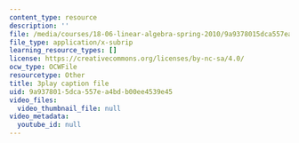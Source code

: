 ```yaml
---
content_type: resource
description: ''
file: /media/courses/18-06-linear-algebra-spring-2010/9a9378015dca557ea4bdb00ee4539e45_2IdtqGM6KWU.vtt
file_type: application/x-subrip
learning_resource_types: []
license: https://creativecommons.org/licenses/by-nc-sa/4.0/
ocw_type: OCWFile
resourcetype: Other
title: 3play caption file
uid: 9a937801-5dca-557e-a4bd-b00ee4539e45
video_files:
  video_thumbnail_file: null
video_metadata:
  youtube_id: null
---
```

